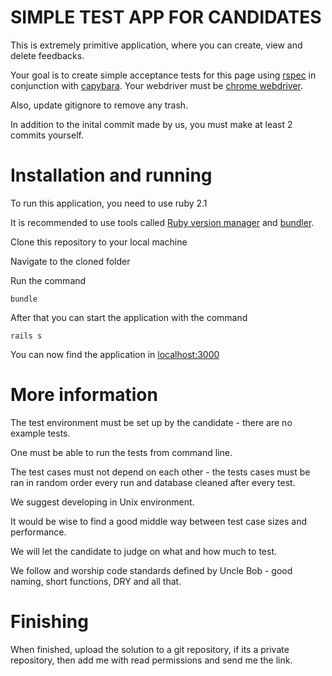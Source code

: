 SIMPLE TEST APP FOR CANDIDATES
=================

This is extremely primitive application, where you can create, view and delete feedbacks.

Your goal is to create simple acceptance tests for this page using [rspec](http://rspec.info/) in conjunction with [capybara](https://github.com/jnicklas/capybara). Your webdriver must be [chrome webdriver](https://code.google.com/p/chromedriver/).

Also, update gitignore to remove any trash.

In addition to the inital commit made by us, you must make at least 2 commits yourself.

Installation and running
==================
To run this application, you need to use ruby 2.1

It is recommended to use tools called [Ruby version manager](https://rvm.io/) and [bundler](http://bundler.io/).

Clone this repository to your local machine

Navigate to the cloned folder

Run the command
```
bundle
```

After that you can start the application with the command
```
rails s
```

You can now find the application in [localhost:3000](http://localhost:3000/)

More information
====================
The test environment must be set up by the candidate - there are no example tests.

One must be able to run the tests from command line.

The test cases must not depend on each other - the tests cases must be ran in random order every run and database cleaned after every test.

We suggest developing in Unix environment.

It would be wise to find a good middle way between test case sizes and performance.

We will let the candidate to judge on what and how much to test.

We follow and worship code standards defined by Uncle Bob - good naming, short functions, DRY and all that.


Finishing
===================
When finished, upload the solution to a git repository, if its a private repository, then add me with read permissions and send me the link.
